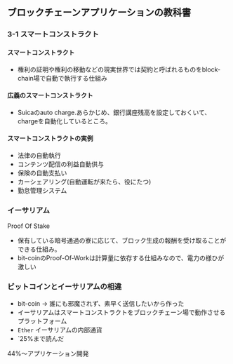 
## ブロックチェーンアプリケーションの教科書

### 3-1 スマートコンストラクト

#### スマートコンストラクト
- 権利の証明や権利の移動などの現実世界では契約と呼ばれるものをblock-chain場で自動で執行する仕組み

#### 広義のスマートコンストラクト
- Suicaのauto charge.あらかじめ、銀行講座残高を設定しておくいて、chargeを自動化しているところ。

#### スマートコンストラクトの実例
- 法律の自動執行
- コンテンツ配信の利益自動供与
- 保険の自動支払い
- カーシェアリング(自動運転が来たら、役にたつ)
- 勤怠管理システム

### イーサリアム
Proof Of Stake
- 保有している暗号通過の寮に応じて、ブロック生成の報酬を受け取ることができる仕組み。
- bit-coinのProof-Of-Workは計算量に依存する仕組みなので、電力の様ひが激しい

### ビットコインとイーサリアムの相違
- bit-coin  -> 誰にも邪魔されず、素早く送信したいから作った
- イーサリアムはスマートコンストラクトをブロックチェーン場で動作させるプラットフォーム
- `Ether` イーサリアムの内部通貨
- `25%まで読んだ

44%〜アプリケーション開発

